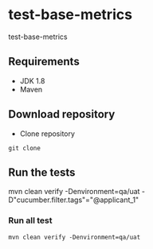 # test-base-metrics
test-base-metrics

## Requirements
- JDK 1.8
- Maven

## Download repository
- Clone repository

```
git clone 
```

## Run the tests
mvn clean verify -Denvironment=qa/uat -D"cucumber.filter.tags"="@applicant_1"

### Run all test
```
mvn clean verify -Denvironment=qa/uat 